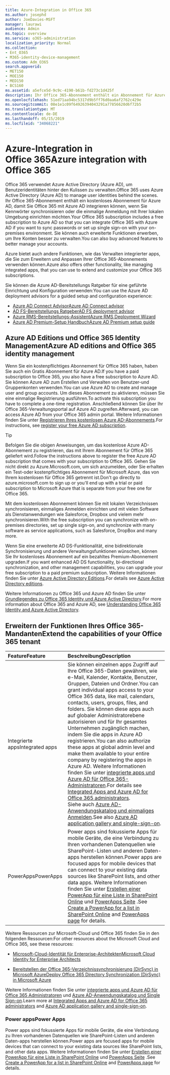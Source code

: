 ```yaml
---
title: Azure-Integration in Office 365
ms.author: josephd
author: JoeDavies-MSFT
manager: laurawi
audience: Admin
ms.topic: overview
ms.service: o365-administration
localization_priority: Normal
ms.collection:
- Ent_O365
- M365-identity-device-management
ms.custom: Adm_O365
search.appverid:
- MET150
- MOE150
- MED150
- BCS160
ms.assetid: a5efce5d-9c9c-4190-b61b-fd273c1d425f
description: Ihr Office 365-Abonnement enthält ein Abonnement für Azure AD. Integrieren Sie Office 365 mit Azure AD, wenn Sie eine Kennwortsynchronisierung oder einmaliges Anmelden mit Ihrer lokalen Umgebung wünschen.
ms.openlocfilehash: 51ed71aa94bc5317d9b5ff76d0aa6af2762c429e
ms.sourcegitcommit: 08e1e1c09f64926394043291a77856620d6f72b5
ms.translationtype: MT
ms.contentlocale: de-DE
ms.lasthandoff: 05/15/2019
ms.locfileid: "34068221"
---
```

# <a name="azure-integration-with-office-365"></a><span data-ttu-id="57ab7-104">Azure-Integration in Office 365</span><span class="sxs-lookup"><span data-stu-id="57ab7-104">Azure integration with Office 365</span></span>

<span data-ttu-id="57ab7-105">Office 365 verwendet Azure Active Directory (Azure AD), um Benutzeridentitäten hinter den Kulissen zu verwalten.</span><span class="sxs-lookup"><span data-stu-id="57ab7-105">Office 365 uses Azure Active Directory (Azure AD) to manage user identities behind the scenes.</span></span> <span data-ttu-id="57ab7-106">Ihr Office 365-Abonnement enthält ein kostenloses Abonnement für Azure AD, damit Sie Office 365 mit Azure AD integrieren können, wenn Sie Kennwörter synchronisieren oder die einmalige Anmeldung mit Ihrer lokalen Umgebung einrichten möchten.</span><span class="sxs-lookup"><span data-stu-id="57ab7-106">Your Office 365 subscription includes a free subscription to Azure AD so that you can integrate Office 365 with Azure AD if you want to sync passwords or set up single sign-on with your on-premises environment.</span></span> <span data-ttu-id="57ab7-107">Sie können auch erweiterte Funktionen erwerben, um Ihre Konten besser zu verwalten.</span><span class="sxs-lookup"><span data-stu-id="57ab7-107">You can also buy advanced features to better manage your accounts.</span></span>
  
<span data-ttu-id="57ab7-108">Azure bietet auch andere Funktionen, wie das Verwalten integrierter apps, die Sie zum Erweitern und Anpassen Ihrer Office 365-Abonnements verwenden können.</span><span class="sxs-lookup"><span data-stu-id="57ab7-108">Azure also offers other functionality, like managing integrated apps, that you can use to extend and customize your Office 365 subscriptions.</span></span>
  
<span data-ttu-id="57ab7-109">Sie können die Azure AD-Bereitstellungs Ratgeber für eine geführte Einrichtung und Konfiguration verwenden:</span><span class="sxs-lookup"><span data-stu-id="57ab7-109">You can use the Azure AD deployment advisors for a guided setup and configuration experience:</span></span>
 - [<span data-ttu-id="57ab7-110">Azure AD Connect Advisor</span><span class="sxs-lookup"><span data-stu-id="57ab7-110">Azure AD Connect advisor</span></span>](https://aka.ms/aadconnectpwsync)
 - [<span data-ttu-id="57ab7-111">AD FS-Bereitstellungs Ratgeber</span><span class="sxs-lookup"><span data-stu-id="57ab7-111">AD FS deployment advisor</span></span>](https://aka.ms/adfsguidance)
 - [<span data-ttu-id="57ab7-112">Azure RMS-Bereitstellungs-Assistent</span><span class="sxs-lookup"><span data-stu-id="57ab7-112">Azure RMS Deployment Wizard</span></span>](https://aka.ms/azuremsguidance)
 - [<span data-ttu-id="57ab7-113">Azure AD Premium-Setup Handbuch</span><span class="sxs-lookup"><span data-stu-id="57ab7-113">Azure AD Premium setup guide</span></span>](https://aka.ms/aadpguidance)
  
## <a name="azure-ad-editions-and-office-365-identity-management"></a><span data-ttu-id="57ab7-114">Azure AD Editions und Office 365 Identity Management</span><span class="sxs-lookup"><span data-stu-id="57ab7-114">Azure AD editions and Office 365 identity management</span></span>

<span data-ttu-id="57ab7-115">Wenn Sie ein kostenpflichtiges Abonnement für Office 365 haben, haben Sie auch ein Gratis Abonnement für Azure AD.</span><span class="sxs-lookup"><span data-stu-id="57ab7-115">If you have a paid subscription to Office 365, you also have a free subscription to Azure AD.</span></span> <span data-ttu-id="57ab7-116">Sie können Azure AD zum Erstellen und Verwalten von Benutzer-und Gruppenkonten verwenden.</span><span class="sxs-lookup"><span data-stu-id="57ab7-116">You can use Azure AD to create and manage user and group accounts.</span></span> <span data-ttu-id="57ab7-117">Um dieses Abonnement zu aktivieren, müssen Sie eine einmalige Registrierung ausführen.</span><span class="sxs-lookup"><span data-stu-id="57ab7-117">To activate this subscription you have to complete a one-time registration.</span></span> <span data-ttu-id="57ab7-118">Anschließend können Sie über Ihr Office 365-Verwaltungsportal auf Azure AD zugreifen.</span><span class="sxs-lookup"><span data-stu-id="57ab7-118">Afterward, you can access Azure AD from your Office 365 admin portal.</span></span> <span data-ttu-id="57ab7-119">Weitere Informationen finden Sie unter [Registrieren Ihres kostenlosen Azure AD-Abonnements](https://go.microsoft.com/fwlink/p/?LinkId=617127).</span><span class="sxs-lookup"><span data-stu-id="57ab7-119">For instructions, see [register your free Azure AD subscription](https://go.microsoft.com/fwlink/p/?LinkId=617127).</span></span> 
  
> [!TIP]
> <span data-ttu-id="57ab7-120">Befolgen Sie die obigen Anweisungen, um das ﻿kostenlose Azure AD-Abonnement zu registrieren, das mit Ihrem Abonnement für Office 365 geliefert wird.</span><span class="sxs-lookup"><span data-stu-id="57ab7-120">Follow the instructions above to register the free Azure AD subscription that comes with your subscription to Office 365.</span></span> <span data-ttu-id="57ab7-121">Gehen Sie nicht direkt zu Azure.Microsoft.com, um sich anzumelden, oder Sie erhalten ein Test-oder kostenpflichtiges Abonnement für Microsoft Azure, das von Ihrem kostenlosen für Office 365 getrennt ist.</span><span class="sxs-lookup"><span data-stu-id="57ab7-121">Don't go directly to azure.microsoft.com to sign up or you'll end up with a trial or paid subscription to Microsoft Azure that is separate from your free one for Office 365.</span></span> 
  
<span data-ttu-id="57ab7-122">Mit dem kostenlosen Abonnement können Sie mit lokalen Verzeichnissen synchronisieren, einmaliges Anmelden einrichten und mit vielen Software als Dienstanwendungen wie Salesforce, Dropbox und vielem mehr synchronisieren.</span><span class="sxs-lookup"><span data-stu-id="57ab7-122">With the free subscription you can synchronize with on-premises directories, set up single sign-on, and synchronize with many software as service applications, such as Salesforce, DropBox and many more.</span></span>
  
<span data-ttu-id="57ab7-123">Wenn Sie eine erweiterte AD DS-Funktionalität, eine bidirektionale Synchronisierung und andere Verwaltungsfunktionen wünschen, können Sie Ihr kostenloses Abonnement auf ein bezahltes Premium-Abonnement upgraden.</span><span class="sxs-lookup"><span data-stu-id="57ab7-123">If you want enhanced AD DS functionality, bi-directional synchronization, and other management capabilities, you can upgrade your free subscription to a paid premium subscription.</span></span> <span data-ttu-id="57ab7-124">Weitere Informationen finden Sie unter [Azure Active Directory Editions](https://docs.microsoft.com/azure/active-directory/fundamentals/active-directory-whatis).</span><span class="sxs-lookup"><span data-stu-id="57ab7-124">For details see [Azure Active Directory editions](https://docs.microsoft.com/azure/active-directory/fundamentals/active-directory-whatis).</span></span>
  
<span data-ttu-id="57ab7-125">Weitere Informationen zu Office 365 und Azure AD finden Sie unter [Grundlegendes zu Office 365 Identity und Azure Active Directory](https://support.office.com/article/06a189e7-5ec6-4af2-94bf-a22ea225a7a9).</span><span class="sxs-lookup"><span data-stu-id="57ab7-125">For more information about Office 365 and Azure AD, see [Understanding Office 365 Identity and Azure Active Directory](https://support.office.com/article/06a189e7-5ec6-4af2-94bf-a22ea225a7a9).</span></span>
  
## <a name="extend-the-capabilities-of-your-office-365-tenant"></a><span data-ttu-id="57ab7-126">Erweitern der Funktionen Ihres Office 365-Mandanten</span><span class="sxs-lookup"><span data-stu-id="57ab7-126">Extend the capabilities of your Office 365 tenant</span></span>

|<span data-ttu-id="57ab7-127">**Feature**</span><span class="sxs-lookup"><span data-stu-id="57ab7-127">**Feature**</span></span>|<span data-ttu-id="57ab7-128">**Beschreibung**</span><span class="sxs-lookup"><span data-stu-id="57ab7-128">**Description**</span></span>|
|:-----|:-----|
|<span data-ttu-id="57ab7-129">Integrierte apps</span><span class="sxs-lookup"><span data-stu-id="57ab7-129">Integrated apps</span></span>  <br/> |<span data-ttu-id="57ab7-130">Sie können einzelnen apps Zugriff auf Ihre Office 365-Daten gewähren, wie e-Mail, Kalender, Kontakte, Benutzer, Gruppen, Dateien und Ordner.</span><span class="sxs-lookup"><span data-stu-id="57ab7-130">You can grant individual apps access to your Office 365 data, like mail, calendars, contacts, users, groups, files, and folders.</span></span> <span data-ttu-id="57ab7-131">Sie können diese apps auch auf globaler Administratorebene autorisieren und für Ihr gesamtes Unternehmen zugänglich machen, indem Sie die apps in Azure AD registrieren.</span><span class="sxs-lookup"><span data-stu-id="57ab7-131">You can also authorize these apps at global admin level and make them available to your entire company by registering the apps in Azure AD.</span></span> <span data-ttu-id="57ab7-132">Weitere Informationen finden Sie unter [integrierte apps und Azure AD für Office 365-Administratoren](https://support.office.com/article/cb2250e3-451e-416f-bf4e-363549652c2a).</span><span class="sxs-lookup"><span data-stu-id="57ab7-132">For details see [Integrated Apps and Azure AD for Office 365 administrators](https://support.office.com/article/cb2250e3-451e-416f-bf4e-363549652c2a).</span></span>  <br/> <span data-ttu-id="57ab7-133">Siehe auch [Azure AD-Anwendungskatalog und einmaliges Anmelden](https://go.microsoft.com/fwlink/p/?LinkId=698604).</span><span class="sxs-lookup"><span data-stu-id="57ab7-133">See also [Azure AD application gallery and single-sign-on](https://go.microsoft.com/fwlink/p/?LinkId=698604).</span></span>  <br/> |
|<span data-ttu-id="57ab7-134">PowerApps</span><span class="sxs-lookup"><span data-stu-id="57ab7-134">PowerApps</span></span>  <br/> | <span data-ttu-id="57ab7-135">Power apps sind fokussierte Apps für mobile Geräte, die eine Verbindung zu Ihren vorhandenen Datenquellen wie SharePoint-Listen und anderen Daten-apps herstellen können.</span><span class="sxs-lookup"><span data-stu-id="57ab7-135">Power apps are focused apps for mobile devices that can connect to your existing data sources like SharePoint lists, and other data apps.</span></span> <span data-ttu-id="57ab7-136">Weitere Informationen finden Sie unter [Erstellen einer PowerApp für eine Liste in SharePoint Online](https://support.office.com/article/9338b2d2-67ac-4b81-8e67-97da27e5e9ab) und [PowerApps Seite](https://powerapps.microsoft.com/) .</span><span class="sxs-lookup"><span data-stu-id="57ab7-136">See [Create a PowerApp for a list in SharePoint Online](https://support.office.com/article/9338b2d2-67ac-4b81-8e67-97da27e5e9ab) and [PowerApps page](https://powerapps.microsoft.com/) for details.</span></span>  <br/> |
   
<span data-ttu-id="57ab7-137">Weitere Ressourcen zur Microsoft-Cloud und Office 365 finden Sie in den folgenden Ressourcen:</span><span class="sxs-lookup"><span data-stu-id="57ab7-137">For other resources about the Microsoft Cloud and Office 365, see these resources:</span></span>
  
- [<span data-ttu-id="57ab7-138">Microsoft-Cloud-Identität für Enterprise-Architekten</span><span class="sxs-lookup"><span data-stu-id="57ab7-138">Microsoft Cloud Identity for Enterprise Architects</span></span>](https://go.microsoft.com/fwlink/p/?LinkId=524586)
    
- [<span data-ttu-id="57ab7-139">Bereitstellen der Office 365-Verzeichnissynchronisierung (DirSync) in Microsoft Azure</span><span class="sxs-lookup"><span data-stu-id="57ab7-139">Deploy Office 365 Directory Synchronization (DirSync) in Microsoft Azure</span></span>](https://go.microsoft.com/fwlink/p/?LinkId=517887)
    

<span data-ttu-id="57ab7-140">Weitere Informationen finden Sie unter [integrierte apps und Azure AD für Office 365 Administratoren](integrated-apps-and-azure-ads.md) und [Azure AD-Anwendungskatalog und Single Sign-on](https://docs.microsoft.com/azure/active-directory/manage-apps/what-is-single-sign-on).</span><span class="sxs-lookup"><span data-stu-id="57ab7-140">Learn more at [Integrated Apps and Azure AD for Office 365 administrators](integrated-apps-and-azure-ads.md) and [Azure AD application gallery and single-sign-on](https://docs.microsoft.com/azure/active-directory/manage-apps/what-is-single-sign-on).</span></span>

### <a name="power-apps"></a><span data-ttu-id="57ab7-141">Power apps</span><span class="sxs-lookup"><span data-stu-id="57ab7-141">Power Apps</span></span>
<span data-ttu-id="57ab7-142">Power apps sind fokussierte Apps für mobile Geräte, die eine Verbindung zu Ihren vorhandenen Datenquellen wie SharePoint-Listen und anderen Daten-apps herstellen können.</span><span class="sxs-lookup"><span data-stu-id="57ab7-142">Power apps are focused apps for mobile devices that can connect to your existing data sources like SharePoint lists, and other data apps.</span></span> <span data-ttu-id="57ab7-143">Weitere Informationen finden Sie unter [Erstellen einer PowerApp für eine Liste in SharePoint Online](https://support.office.com/article/9338b2d2-67ac-4b81-8e67-97da27e5e9ab) und [PowerApps Seite](https://powerapps.microsoft.com/) .</span><span class="sxs-lookup"><span data-stu-id="57ab7-143">See [Create a PowerApp for a list in SharePoint Online](https://support.office.com/article/9338b2d2-67ac-4b81-8e67-97da27e5e9ab) and [PowerApps page](https://powerapps.microsoft.com/) for details.</span></span>